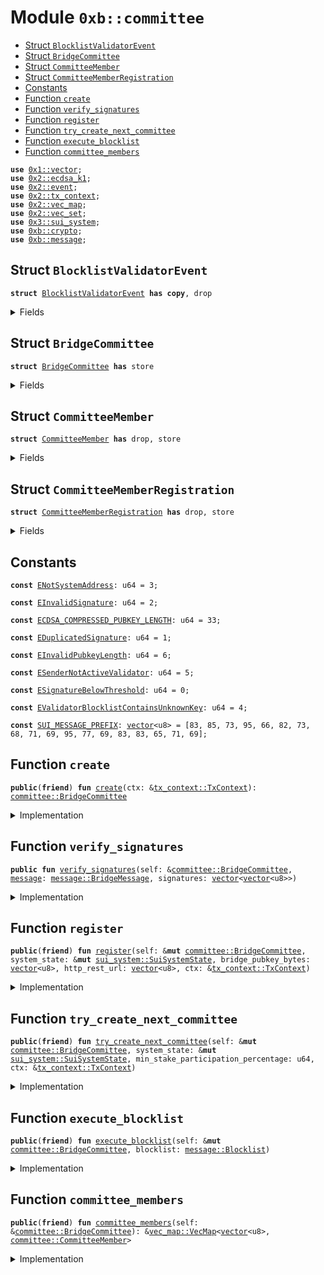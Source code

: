 
<a name="0xb_committee"></a>

# Module `0xb::committee`



-  [Struct `BlocklistValidatorEvent`](#0xb_committee_BlocklistValidatorEvent)
-  [Struct `BridgeCommittee`](#0xb_committee_BridgeCommittee)
-  [Struct `CommitteeMember`](#0xb_committee_CommitteeMember)
-  [Struct `CommitteeMemberRegistration`](#0xb_committee_CommitteeMemberRegistration)
-  [Constants](#@Constants_0)
-  [Function `create`](#0xb_committee_create)
-  [Function `verify_signatures`](#0xb_committee_verify_signatures)
-  [Function `register`](#0xb_committee_register)
-  [Function `try_create_next_committee`](#0xb_committee_try_create_next_committee)
-  [Function `execute_blocklist`](#0xb_committee_execute_blocklist)
-  [Function `committee_members`](#0xb_committee_committee_members)


<pre><code><b>use</b> <a href="dependencies/move-stdlib/vector.md#0x1_vector">0x1::vector</a>;
<b>use</b> <a href="dependencies/sui-framework/ecdsa_k1.md#0x2_ecdsa_k1">0x2::ecdsa_k1</a>;
<b>use</b> <a href="dependencies/sui-framework/event.md#0x2_event">0x2::event</a>;
<b>use</b> <a href="dependencies/sui-framework/tx_context.md#0x2_tx_context">0x2::tx_context</a>;
<b>use</b> <a href="dependencies/sui-framework/vec_map.md#0x2_vec_map">0x2::vec_map</a>;
<b>use</b> <a href="dependencies/sui-framework/vec_set.md#0x2_vec_set">0x2::vec_set</a>;
<b>use</b> <a href="dependencies/sui-system/sui_system.md#0x3_sui_system">0x3::sui_system</a>;
<b>use</b> <a href="crypto.md#0xb_crypto">0xb::crypto</a>;
<b>use</b> <a href="message.md#0xb_message">0xb::message</a>;
</code></pre>



<a name="0xb_committee_BlocklistValidatorEvent"></a>

## Struct `BlocklistValidatorEvent`



<pre><code><b>struct</b> <a href="committee.md#0xb_committee_BlocklistValidatorEvent">BlocklistValidatorEvent</a> <b>has</b> <b>copy</b>, drop
</code></pre>



<details>
<summary>Fields</summary>


<dl>
<dt>
<code>blocklisted: bool</code>
</dt>
<dd>

</dd>
<dt>
<code>public_keys: <a href="dependencies/move-stdlib/vector.md#0x1_vector">vector</a>&lt;<a href="dependencies/move-stdlib/vector.md#0x1_vector">vector</a>&lt;u8&gt;&gt;</code>
</dt>
<dd>

</dd>
</dl>


</details>

<a name="0xb_committee_BridgeCommittee"></a>

## Struct `BridgeCommittee`



<pre><code><b>struct</b> <a href="committee.md#0xb_committee_BridgeCommittee">BridgeCommittee</a> <b>has</b> store
</code></pre>



<details>
<summary>Fields</summary>


<dl>
<dt>
<code>members: <a href="dependencies/sui-framework/vec_map.md#0x2_vec_map_VecMap">vec_map::VecMap</a>&lt;<a href="dependencies/move-stdlib/vector.md#0x1_vector">vector</a>&lt;u8&gt;, <a href="committee.md#0xb_committee_CommitteeMember">committee::CommitteeMember</a>&gt;</code>
</dt>
<dd>

</dd>
<dt>
<code>member_registrations: <a href="dependencies/sui-framework/vec_map.md#0x2_vec_map_VecMap">vec_map::VecMap</a>&lt;<b>address</b>, <a href="committee.md#0xb_committee_CommitteeMemberRegistration">committee::CommitteeMemberRegistration</a>&gt;</code>
</dt>
<dd>

</dd>
<dt>
<code>last_committee_update_epoch: u64</code>
</dt>
<dd>

</dd>
</dl>


</details>

<a name="0xb_committee_CommitteeMember"></a>

## Struct `CommitteeMember`



<pre><code><b>struct</b> <a href="committee.md#0xb_committee_CommitteeMember">CommitteeMember</a> <b>has</b> drop, store
</code></pre>



<details>
<summary>Fields</summary>


<dl>
<dt>
<code>sui_address: <b>address</b></code>
</dt>
<dd>
 The Sui Address of the validator
</dd>
<dt>
<code>bridge_pubkey_bytes: <a href="dependencies/move-stdlib/vector.md#0x1_vector">vector</a>&lt;u8&gt;</code>
</dt>
<dd>
 The public key bytes of the bridge key
</dd>
<dt>
<code><a href="dependencies/sui-system/voting_power.md#0x3_voting_power">voting_power</a>: u64</code>
</dt>
<dd>
 Voting power, values are voting power in the scale of 10000.
</dd>
<dt>
<code>http_rest_url: <a href="dependencies/move-stdlib/vector.md#0x1_vector">vector</a>&lt;u8&gt;</code>
</dt>
<dd>
 The HTTP REST URL the member's node listens to
 it looks like b'https://127.0.0.1:9191'
</dd>
<dt>
<code>blocklisted: bool</code>
</dt>
<dd>
 If this member is blocklisted
</dd>
</dl>


</details>

<a name="0xb_committee_CommitteeMemberRegistration"></a>

## Struct `CommitteeMemberRegistration`



<pre><code><b>struct</b> <a href="committee.md#0xb_committee_CommitteeMemberRegistration">CommitteeMemberRegistration</a> <b>has</b> drop, store
</code></pre>



<details>
<summary>Fields</summary>


<dl>
<dt>
<code>sui_address: <b>address</b></code>
</dt>
<dd>
 The Sui Address of the validator
</dd>
<dt>
<code>bridge_pubkey_bytes: <a href="dependencies/move-stdlib/vector.md#0x1_vector">vector</a>&lt;u8&gt;</code>
</dt>
<dd>
 The public key bytes of the bridge key
</dd>
<dt>
<code>http_rest_url: <a href="dependencies/move-stdlib/vector.md#0x1_vector">vector</a>&lt;u8&gt;</code>
</dt>
<dd>
 The HTTP REST URL the member's node listens to
 it looks like b'https://127.0.0.1:9191'
</dd>
</dl>


</details>

<a name="@Constants_0"></a>

## Constants


<a name="0xb_committee_ENotSystemAddress"></a>



<pre><code><b>const</b> <a href="committee.md#0xb_committee_ENotSystemAddress">ENotSystemAddress</a>: u64 = 3;
</code></pre>



<a name="0xb_committee_EInvalidSignature"></a>



<pre><code><b>const</b> <a href="committee.md#0xb_committee_EInvalidSignature">EInvalidSignature</a>: u64 = 2;
</code></pre>



<a name="0xb_committee_ECDSA_COMPRESSED_PUBKEY_LENGTH"></a>



<pre><code><b>const</b> <a href="committee.md#0xb_committee_ECDSA_COMPRESSED_PUBKEY_LENGTH">ECDSA_COMPRESSED_PUBKEY_LENGTH</a>: u64 = 33;
</code></pre>



<a name="0xb_committee_EDuplicatedSignature"></a>



<pre><code><b>const</b> <a href="committee.md#0xb_committee_EDuplicatedSignature">EDuplicatedSignature</a>: u64 = 1;
</code></pre>



<a name="0xb_committee_EInvalidPubkeyLength"></a>



<pre><code><b>const</b> <a href="committee.md#0xb_committee_EInvalidPubkeyLength">EInvalidPubkeyLength</a>: u64 = 6;
</code></pre>



<a name="0xb_committee_ESenderNotActiveValidator"></a>



<pre><code><b>const</b> <a href="committee.md#0xb_committee_ESenderNotActiveValidator">ESenderNotActiveValidator</a>: u64 = 5;
</code></pre>



<a name="0xb_committee_ESignatureBelowThreshold"></a>



<pre><code><b>const</b> <a href="committee.md#0xb_committee_ESignatureBelowThreshold">ESignatureBelowThreshold</a>: u64 = 0;
</code></pre>



<a name="0xb_committee_EValidatorBlocklistContainsUnknownKey"></a>



<pre><code><b>const</b> <a href="committee.md#0xb_committee_EValidatorBlocklistContainsUnknownKey">EValidatorBlocklistContainsUnknownKey</a>: u64 = 4;
</code></pre>



<a name="0xb_committee_SUI_MESSAGE_PREFIX"></a>



<pre><code><b>const</b> <a href="committee.md#0xb_committee_SUI_MESSAGE_PREFIX">SUI_MESSAGE_PREFIX</a>: <a href="dependencies/move-stdlib/vector.md#0x1_vector">vector</a>&lt;u8&gt; = [83, 85, 73, 95, 66, 82, 73, 68, 71, 69, 95, 77, 69, 83, 83, 65, 71, 69];
</code></pre>



<a name="0xb_committee_create"></a>

## Function `create`



<pre><code><b>public</b>(<b>friend</b>) <b>fun</b> <a href="committee.md#0xb_committee_create">create</a>(ctx: &<a href="dependencies/sui-framework/tx_context.md#0x2_tx_context_TxContext">tx_context::TxContext</a>): <a href="committee.md#0xb_committee_BridgeCommittee">committee::BridgeCommittee</a>
</code></pre>



<details>
<summary>Implementation</summary>


<pre><code><b>public</b>(<b>friend</b>) <b>fun</b> <a href="committee.md#0xb_committee_create">create</a>(ctx: &TxContext): <a href="committee.md#0xb_committee_BridgeCommittee">BridgeCommittee</a> {
    <b>assert</b>!(<a href="dependencies/sui-framework/tx_context.md#0x2_tx_context_sender">tx_context::sender</a>(ctx) == @0x0, <a href="committee.md#0xb_committee_ENotSystemAddress">ENotSystemAddress</a>);
    <a href="committee.md#0xb_committee_BridgeCommittee">BridgeCommittee</a> {
        members: <a href="dependencies/sui-framework/vec_map.md#0x2_vec_map_empty">vec_map::empty</a>(),
        member_registrations: <a href="dependencies/sui-framework/vec_map.md#0x2_vec_map_empty">vec_map::empty</a>(),
        last_committee_update_epoch: 0,
    }
}
</code></pre>



</details>

<a name="0xb_committee_verify_signatures"></a>

## Function `verify_signatures`



<pre><code><b>public</b> <b>fun</b> <a href="committee.md#0xb_committee_verify_signatures">verify_signatures</a>(self: &<a href="committee.md#0xb_committee_BridgeCommittee">committee::BridgeCommittee</a>, <a href="message.md#0xb_message">message</a>: <a href="message.md#0xb_message_BridgeMessage">message::BridgeMessage</a>, signatures: <a href="dependencies/move-stdlib/vector.md#0x1_vector">vector</a>&lt;<a href="dependencies/move-stdlib/vector.md#0x1_vector">vector</a>&lt;u8&gt;&gt;)
</code></pre>



<details>
<summary>Implementation</summary>


<pre><code><b>public</b> <b>fun</b> <a href="committee.md#0xb_committee_verify_signatures">verify_signatures</a>(
    self: &<a href="committee.md#0xb_committee_BridgeCommittee">BridgeCommittee</a>,
    <a href="message.md#0xb_message">message</a>: BridgeMessage,
    signatures: <a href="dependencies/move-stdlib/vector.md#0x1_vector">vector</a>&lt;<a href="dependencies/move-stdlib/vector.md#0x1_vector">vector</a>&lt;u8&gt;&gt;,
) {
    <b>let</b> (i, signature_counts) = (0, <a href="dependencies/move-stdlib/vector.md#0x1_vector_length">vector::length</a>(&signatures));
    <b>let</b> seen_pub_key = <a href="dependencies/sui-framework/vec_set.md#0x2_vec_set_empty">vec_set::empty</a>&lt;<a href="dependencies/move-stdlib/vector.md#0x1_vector">vector</a>&lt;u8&gt;&gt;();
    <b>let</b> required_voting_power = <a href="message.md#0xb_message_required_voting_power">message::required_voting_power</a>(&<a href="message.md#0xb_message">message</a>);
    // add prefix <b>to</b> the <a href="message.md#0xb_message">message</a> bytes
    <b>let</b> message_bytes = <a href="committee.md#0xb_committee_SUI_MESSAGE_PREFIX">SUI_MESSAGE_PREFIX</a>;
    <a href="dependencies/move-stdlib/vector.md#0x1_vector_append">vector::append</a>(&<b>mut</b> message_bytes, <a href="message.md#0xb_message_serialize_message">message::serialize_message</a>(<a href="message.md#0xb_message">message</a>));

    <b>let</b> threshold = 0;
    <b>while</b> (i &lt; signature_counts) {
        <b>let</b> signature = <a href="dependencies/move-stdlib/vector.md#0x1_vector_borrow">vector::borrow</a>(&signatures, i);
        <b>let</b> pubkey = <a href="dependencies/sui-framework/ecdsa_k1.md#0x2_ecdsa_k1_secp256k1_ecrecover">ecdsa_k1::secp256k1_ecrecover</a>(signature, &message_bytes, 0);
        // check duplicate
        <b>assert</b>!(!<a href="dependencies/sui-framework/vec_set.md#0x2_vec_set_contains">vec_set::contains</a>(&seen_pub_key, &pubkey), <a href="committee.md#0xb_committee_EDuplicatedSignature">EDuplicatedSignature</a>);
        // make sure pub key is part of the <a href="committee.md#0xb_committee">committee</a>
        <b>assert</b>!(<a href="dependencies/sui-framework/vec_map.md#0x2_vec_map_contains">vec_map::contains</a>(&self.members, &pubkey), <a href="committee.md#0xb_committee_EInvalidSignature">EInvalidSignature</a>);
        // get <a href="committee.md#0xb_committee">committee</a> signature weight and check pubkey is part of the <a href="committee.md#0xb_committee">committee</a>
        <b>let</b> member = <a href="dependencies/sui-framework/vec_map.md#0x2_vec_map_get">vec_map::get</a>(&self.members, &pubkey);
        <b>if</b> (!member.blocklisted) {
            threshold = threshold + member.<a href="dependencies/sui-system/voting_power.md#0x3_voting_power">voting_power</a>;
        };
        i = i + 1;
        <a href="dependencies/sui-framework/vec_set.md#0x2_vec_set_insert">vec_set::insert</a>(&<b>mut</b> seen_pub_key, pubkey);
    };
    <b>assert</b>!(threshold &gt;= required_voting_power, <a href="committee.md#0xb_committee_ESignatureBelowThreshold">ESignatureBelowThreshold</a>);
}
</code></pre>



</details>

<a name="0xb_committee_register"></a>

## Function `register`



<pre><code><b>public</b>(<b>friend</b>) <b>fun</b> <a href="committee.md#0xb_committee_register">register</a>(self: &<b>mut</b> <a href="committee.md#0xb_committee_BridgeCommittee">committee::BridgeCommittee</a>, system_state: &<b>mut</b> <a href="dependencies/sui-system/sui_system.md#0x3_sui_system_SuiSystemState">sui_system::SuiSystemState</a>, bridge_pubkey_bytes: <a href="dependencies/move-stdlib/vector.md#0x1_vector">vector</a>&lt;u8&gt;, http_rest_url: <a href="dependencies/move-stdlib/vector.md#0x1_vector">vector</a>&lt;u8&gt;, ctx: &<a href="dependencies/sui-framework/tx_context.md#0x2_tx_context_TxContext">tx_context::TxContext</a>)
</code></pre>



<details>
<summary>Implementation</summary>


<pre><code><b>public</b>(<b>friend</b>) <b>fun</b> <a href="committee.md#0xb_committee_register">register</a>(
    self: &<b>mut</b> <a href="committee.md#0xb_committee_BridgeCommittee">BridgeCommittee</a>,
    system_state: &<b>mut</b> SuiSystemState,
    bridge_pubkey_bytes: <a href="dependencies/move-stdlib/vector.md#0x1_vector">vector</a>&lt;u8&gt;,
    http_rest_url: <a href="dependencies/move-stdlib/vector.md#0x1_vector">vector</a>&lt;u8&gt;,
    ctx: &TxContext
) {
    <b>assert</b>!(<a href="dependencies/move-stdlib/vector.md#0x1_vector_length">vector::length</a>(&bridge_pubkey_bytes) == <a href="committee.md#0xb_committee_ECDSA_COMPRESSED_PUBKEY_LENGTH">ECDSA_COMPRESSED_PUBKEY_LENGTH</a>, <a href="committee.md#0xb_committee_EInvalidPubkeyLength">EInvalidPubkeyLength</a>);
    // sender must be the same sender that created the <a href="dependencies/sui-system/validator.md#0x3_validator">validator</a> <a href="dependencies/sui-framework/object.md#0x2_object">object</a>
    <b>let</b> sender = <a href="dependencies/sui-framework/tx_context.md#0x2_tx_context_sender">tx_context::sender</a>(ctx);
    <b>let</b> validators = <a href="dependencies/sui-system/sui_system.md#0x3_sui_system_active_validator_addresses">sui_system::active_validator_addresses</a>(system_state);

    <b>assert</b>!(<a href="dependencies/move-stdlib/vector.md#0x1_vector_contains">vector::contains</a>(&validators, &sender), <a href="committee.md#0xb_committee_ESenderNotActiveValidator">ESenderNotActiveValidator</a>);
    // Sender is active <a href="dependencies/sui-system/validator.md#0x3_validator">validator</a>, record the registration

    // In case <a href="dependencies/sui-system/validator.md#0x3_validator">validator</a> need <b>to</b> <b>update</b> the info
    <b>if</b> (<a href="dependencies/sui-framework/vec_map.md#0x2_vec_map_contains">vec_map::contains</a>(&self.member_registrations, &sender)) {
        <b>let</b> registration = <a href="dependencies/sui-framework/vec_map.md#0x2_vec_map_get_mut">vec_map::get_mut</a>(&<b>mut</b> self.member_registrations, &sender);
        registration.http_rest_url = http_rest_url;
        registration.bridge_pubkey_bytes = bridge_pubkey_bytes;
    } <b>else</b> {
        <b>let</b> registration = <a href="committee.md#0xb_committee_CommitteeMemberRegistration">CommitteeMemberRegistration</a> {
            sui_address: sender,
            bridge_pubkey_bytes,
            http_rest_url,
        };
        <a href="dependencies/sui-framework/vec_map.md#0x2_vec_map_insert">vec_map::insert</a>(&<b>mut</b> self.member_registrations, sender, registration);
    }
}
</code></pre>



</details>

<a name="0xb_committee_try_create_next_committee"></a>

## Function `try_create_next_committee`



<pre><code><b>public</b>(<b>friend</b>) <b>fun</b> <a href="committee.md#0xb_committee_try_create_next_committee">try_create_next_committee</a>(self: &<b>mut</b> <a href="committee.md#0xb_committee_BridgeCommittee">committee::BridgeCommittee</a>, system_state: &<b>mut</b> <a href="dependencies/sui-system/sui_system.md#0x3_sui_system_SuiSystemState">sui_system::SuiSystemState</a>, min_stake_participation_percentage: u64, ctx: &<a href="dependencies/sui-framework/tx_context.md#0x2_tx_context_TxContext">tx_context::TxContext</a>)
</code></pre>



<details>
<summary>Implementation</summary>


<pre><code><b>public</b>(<b>friend</b>) <b>fun</b> <a href="committee.md#0xb_committee_try_create_next_committee">try_create_next_committee</a>(
    self: &<b>mut</b> <a href="committee.md#0xb_committee_BridgeCommittee">BridgeCommittee</a>,
    system_state: &<b>mut</b> SuiSystemState,
    min_stake_participation_percentage: u64,
    ctx: &TxContext
) {
    <b>let</b> validators = <a href="dependencies/sui-system/sui_system.md#0x3_sui_system_active_validator_addresses">sui_system::active_validator_addresses</a>(system_state);
    <b>let</b> total_member_stake = 0;
    <b>let</b> i = 0;

    <b>let</b> total_stake_amount = (<a href="dependencies/sui-system/sui_system.md#0x3_sui_system_total_stake_amount">sui_system::total_stake_amount</a>(system_state) <b>as</b> u128);

    <b>let</b> new_members = <a href="dependencies/sui-framework/vec_map.md#0x2_vec_map_empty">vec_map::empty</a>();

    <b>while</b> (i &lt; <a href="dependencies/sui-framework/vec_map.md#0x2_vec_map_size">vec_map::size</a>(&self.member_registrations)) {
        // retrieve registration
        <b>let</b> (_, registration) = <a href="dependencies/sui-framework/vec_map.md#0x2_vec_map_get_entry_by_idx">vec_map::get_entry_by_idx</a>(&self.member_registrations, i);
        // Find <a href="dependencies/sui-system/validator.md#0x3_validator">validator</a> stake amount from system state

        // Process registration <b>if</b> it's active <a href="dependencies/sui-system/validator.md#0x3_validator">validator</a>
        <b>if</b> (<a href="dependencies/move-stdlib/vector.md#0x1_vector_contains">vector::contains</a>(&validators, &registration.sui_address)) {
            <b>let</b> stake_amount = <a href="dependencies/sui-system/sui_system.md#0x3_sui_system_validator_stake_amount">sui_system::validator_stake_amount</a>(system_state, registration.sui_address);
            <b>let</b> <a href="dependencies/sui-system/voting_power.md#0x3_voting_power">voting_power</a> = ((stake_amount <b>as</b> u128) * 10000) / total_stake_amount;
            total_member_stake = total_member_stake + (stake_amount <b>as</b> u128);
            <b>let</b> member = <a href="committee.md#0xb_committee_CommitteeMember">CommitteeMember</a> {
                sui_address: registration.sui_address,
                bridge_pubkey_bytes: registration.bridge_pubkey_bytes,
                <a href="dependencies/sui-system/voting_power.md#0x3_voting_power">voting_power</a>: (<a href="dependencies/sui-system/voting_power.md#0x3_voting_power">voting_power</a> <b>as</b> u64),
                http_rest_url: registration.http_rest_url,
                blocklisted: <b>false</b>,
            };
            <a href="dependencies/sui-framework/vec_map.md#0x2_vec_map_insert">vec_map::insert</a>(&<b>mut</b> new_members, registration.bridge_pubkey_bytes, member)
        };
        i = i + 1;
    };

    // Make sure the new <a href="committee.md#0xb_committee">committee</a> represent enough stakes, percentage are accurate <b>to</b> 2DP
    <b>let</b> stake_participation_percentage = ((total_member_stake * 10000 / (<a href="dependencies/sui-system/sui_system.md#0x3_sui_system_total_stake_amount">sui_system::total_stake_amount</a>(
        system_state
    ) <b>as</b> u128)) <b>as</b> u64);

    // Store new <a href="committee.md#0xb_committee">committee</a> info
    <b>if</b> (stake_participation_percentage &gt;= min_stake_participation_percentage) {
        // Clear registrations
        self.member_registrations = <a href="dependencies/sui-framework/vec_map.md#0x2_vec_map_empty">vec_map::empty</a>();
        self.members = new_members;
        self.last_committee_update_epoch = <a href="dependencies/sui-framework/tx_context.md#0x2_tx_context_epoch">tx_context::epoch</a>(ctx);
        // TODO: emit <a href="committee.md#0xb_committee">committee</a> <b>update</b> <a href="dependencies/sui-framework/event.md#0x2_event">event</a>?
    }
}
</code></pre>



</details>

<a name="0xb_committee_execute_blocklist"></a>

## Function `execute_blocklist`



<pre><code><b>public</b>(<b>friend</b>) <b>fun</b> <a href="committee.md#0xb_committee_execute_blocklist">execute_blocklist</a>(self: &<b>mut</b> <a href="committee.md#0xb_committee_BridgeCommittee">committee::BridgeCommittee</a>, blocklist: <a href="message.md#0xb_message_Blocklist">message::Blocklist</a>)
</code></pre>



<details>
<summary>Implementation</summary>


<pre><code><b>public</b>(<b>friend</b>) <b>fun</b> <a href="committee.md#0xb_committee_execute_blocklist">execute_blocklist</a>(self: &<b>mut</b> <a href="committee.md#0xb_committee_BridgeCommittee">BridgeCommittee</a>, blocklist: Blocklist) {
    <b>let</b> blocklisted = <a href="message.md#0xb_message_blocklist_type">message::blocklist_type</a>(&blocklist) != 1;
    <b>let</b> eth_addresses = <a href="message.md#0xb_message_blocklist_validator_addresses">message::blocklist_validator_addresses</a>(&blocklist);
    <b>let</b> list_len = <a href="dependencies/move-stdlib/vector.md#0x1_vector_length">vector::length</a>(eth_addresses);
    <b>let</b> list_idx = 0;
    <b>let</b> member_idx = 0;
    <b>let</b> pub_keys = <a href="dependencies/move-stdlib/vector.md#0x1_vector_empty">vector::empty</a>&lt;<a href="dependencies/move-stdlib/vector.md#0x1_vector">vector</a>&lt;u8&gt;&gt;();
    <b>while</b> (list_idx &lt; list_len) {
        <b>let</b> target_address = <a href="dependencies/move-stdlib/vector.md#0x1_vector_borrow">vector::borrow</a>(eth_addresses, list_idx);
        <b>let</b> found = <b>false</b>;
        <b>while</b> (member_idx &lt; <a href="dependencies/sui-framework/vec_map.md#0x2_vec_map_size">vec_map::size</a>(&self.members)) {
            <b>let</b> (pub_key, member) = <a href="dependencies/sui-framework/vec_map.md#0x2_vec_map_get_entry_by_idx_mut">vec_map::get_entry_by_idx_mut</a>(&<b>mut</b> self.members, member_idx);
            <b>let</b> eth_address = <a href="crypto.md#0xb_crypto_ecdsa_pub_key_to_eth_address">crypto::ecdsa_pub_key_to_eth_address</a>(*pub_key);
            <b>if</b> (*target_address == eth_address) {
                member.blocklisted = blocklisted;
                <a href="dependencies/move-stdlib/vector.md#0x1_vector_push_back">vector::push_back</a>(&<b>mut</b> pub_keys, *pub_key);
                found = <b>true</b>;
                <b>break</b>
            };
            member_idx = member_idx + 1;
        };
        <b>assert</b>!(found, <a href="committee.md#0xb_committee_EValidatorBlocklistContainsUnknownKey">EValidatorBlocklistContainsUnknownKey</a>);
        list_idx = list_idx + 1;
    };
    emit(<a href="committee.md#0xb_committee_BlocklistValidatorEvent">BlocklistValidatorEvent</a> {
        blocklisted,
        public_keys: pub_keys,
    })
}
</code></pre>



</details>

<a name="0xb_committee_committee_members"></a>

## Function `committee_members`



<pre><code><b>public</b>(<b>friend</b>) <b>fun</b> <a href="committee.md#0xb_committee_committee_members">committee_members</a>(self: &<a href="committee.md#0xb_committee_BridgeCommittee">committee::BridgeCommittee</a>): &<a href="dependencies/sui-framework/vec_map.md#0x2_vec_map_VecMap">vec_map::VecMap</a>&lt;<a href="dependencies/move-stdlib/vector.md#0x1_vector">vector</a>&lt;u8&gt;, <a href="committee.md#0xb_committee_CommitteeMember">committee::CommitteeMember</a>&gt;
</code></pre>



<details>
<summary>Implementation</summary>


<pre><code><b>public</b>(<b>friend</b>) <b>fun</b> <a href="committee.md#0xb_committee_committee_members">committee_members</a>(self: &<a href="committee.md#0xb_committee_BridgeCommittee">BridgeCommittee</a>): &VecMap&lt;<a href="dependencies/move-stdlib/vector.md#0x1_vector">vector</a>&lt;u8&gt;, <a href="committee.md#0xb_committee_CommitteeMember">CommitteeMember</a>&gt; {
    &self.members
}
</code></pre>



</details>
